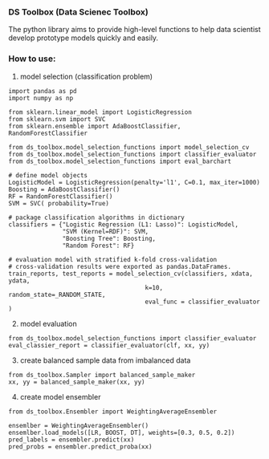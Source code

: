 ### DS Toolbox (Data Scienec Toolbox)
The python library aims to provide high-level functions to help data scientist
develop prototype models quickly and easily.


### How to use:
1. model selection (classification problem)
```{python}
import pandas as pd
import numpy as np

from sklearn.linear_model import LogisticRegression
from sklearn.svm import SVC
from sklearn.ensemble import AdaBoostClassifier, RandomForestClassifier

from ds_toolbox.model_selection_functions import model_selection_cv
from ds_toolbox.model_selection_functions import classifier_evaluator
from ds_toolbox.model_selection_functions import eval_barchart

# define model objects
LogisticModel = LogisticRegression(penalty='l1', C=0.1, max_iter=1000)
Boosting = AdaBoostClassifier()
RF = RandomForestClassifier()
SVM = SVC( probability=True)

# package classification algorithms in dictionary
classifiers = {"Logistic Regression (L1: Lasso)": LogisticModel,
               "SVM (Kernel=RDF)": SVM,
               "Boosting Tree": Boosting,
               "Random Forest": RF}

# evaluation model with stratified k-fold cross-validation
# cross-validation results were exported as pandas.DataFrames.
train_reports, test_reports = model_selection_cv(classifiers, xdata, ydata,
                                      k=10, random_state=_RANDOM_STATE,
                                      eval_func = classifier_evaluator )
```


2. model evaluation
```{python}
from ds_toolbox.model_selection_functions import classifier_evaluator
eval_classier_report = classifier_evaluator(clf, xx, yy)
```

3. create balanced sample data from imbalanced data
```{python}
from ds_toolbox.Sampler import balanced_sample_maker
xx, yy = balanced_sample_maker(xx, yy)
```

4. create model ensembler
```{python}
from ds_toolbox.Ensembler import WeightingAverageEnsembler

ensemlber = WeightingAverageEnsembler()
ensemlber.load_models([LR, BOOST, DT], weights=[0.3, 0.5, 0.2])
pred_labels = ensembler.predict(xx)
pred_probs = ensembler.predict_proba(xx)
```
